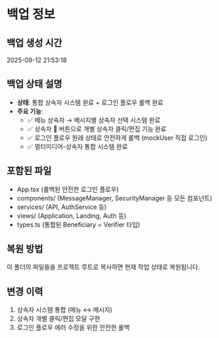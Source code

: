 # 백업 정보

## 백업 생성 시간
2025-09-12 21:53:18

## 백업 상태 설명
- **상태**: 통합 상속자 시스템 완료 + 로그인 플로우 롤백 완료
- **주요 기능**: 
  - ✅ 메뉴 상속자 → 메시지별 상속자 선택 시스템 완료
  - ✅ 상속자 👥 버튼으로 개별 상속자 클릭/편집 기능 완료
  - ✅ 로그인 플로우 원래 상태로 안전하게 롤백 (mockUser 직접 로그인)
  - ✅ 멀티미디어-상속자 통합 시스템 완료

## 포함된 파일
- App.tsx (롤백된 안전한 로그인 플로우)
- components/ (MessageManager, SecurityManager 등 모든 컴포넌트)
- services/ (API, AuthService 등)
- views/ (Application, Landing, Auth 등)
- types.ts (통합된 Beneficiary = Verifier 타입)

## 복원 방법
이 폴더의 파일들을 프로젝트 루트로 복사하면 현재 작업 상태로 복원됩니다.

## 변경 이력
1. 상속자 시스템 통합 (메뉴 ↔ 메시지)
2. 상속자 개별 클릭/편집 모달 구현
3. 로그인 플로우 에러 수정을 위한 안전한 롤백